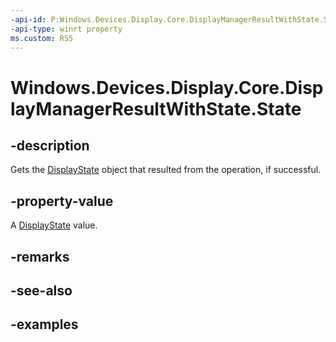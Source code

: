 ```yaml
---
-api-id: P:Windows.Devices.Display.Core.DisplayManagerResultWithState.State
-api-type: winrt property
ms.custom: RS5
---
```


<!-- Property syntax.
public DisplayState State { get; }
-->

# Windows.Devices.Display.Core.DisplayManagerResultWithState.State

## -description
Gets the [DisplayState](displaystate.md) object that resulted from the operation, if successful.

## -property-value
A [DisplayState](displaystate.md) value.

## -remarks

## -see-also

## -examples
